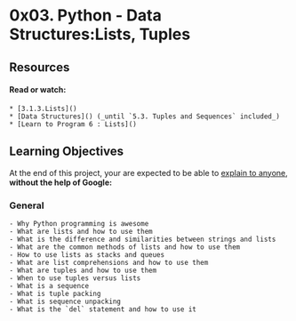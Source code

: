 # 0x03. Python - Data Structures:Lists, Tuples

## Resources
#### Read or watch:
	* [3.1.3.Lists]()
	* [Data Structures]() (_until `5.3. Tuples and Sequences` included_)
	* [Learn to Program 6 : Lists]()

## Learning Objectives
At the end of this project, your are expected to be able to [explain to anyone](), __without the help of Google:__

### General

	- Why Python programming is awesome
	- What are lists and how to use them
	- What is the difference and similarities between strings and lists
	- What are the common methods of lists and how to use them
	- How to use lists as stacks and queues
	- What are list comprehensions and how to use them
	- What are tuples and how to use them
	- When to use tuples versus lists
	- What is a sequence
	- What is tuple packing
	- What is sequence unpacking
	- What is the `del` statement and how to use it
